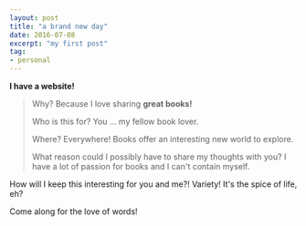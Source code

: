 ```yaml
---
layout: post
title: "a brand new day"
date: 2016-07-08
excerpt: "my first post"
tag: 
- personal
---
```


**I have a website!**    

> Why? Because I love sharing **great books!**
>
> Who is this for? You ... my fellow book lover.
>
> Where? Everywhere! Books offer an interesting new world to explore.
>
> What reason could I possibly have to share my thoughts with you? I have a lot of passion for books and I can't contain myself.

How will I keep this interesting for you and me?! Variety! It's the spice of life, eh?

Come along for the love of words!
